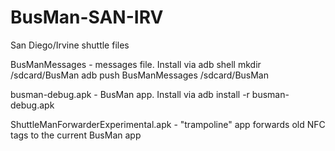 BusMan-SAN-IRV
==============
San Diego/Irvine shuttle files

BusManMessages - messages file. Install via
                adb shell mkdir /sdcard/BusMan
                adb push BusManMessages /sdcard/BusMan

busman-debug.apk - BusMan app. Install via
                adb install -r busman-debug.apk

ShuttleManForwarderExperimental.apk - "trampoline" app
                forwards old NFC tags to the current
                BusMan app

